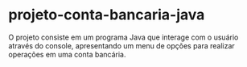 # projeto-conta-bancaria-java
O projeto consiste em um programa Java que interage com o usuário através do console, apresentando um menu de opções para realizar operações em uma conta bancária. 
